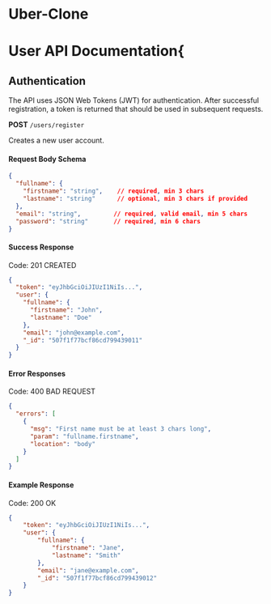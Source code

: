 # Uber-Clone
# User API Documentation{
  

## Authentication
The API uses JSON Web Tokens (JWT) for authentication. After successful registration, a token is returned that should be used in subsequent requests.


**POST** `/users/register`

Creates a new user account.

#### Request Body Schema
```json
{
  "fullname": {
    "firstname": "string",    // required, min 3 chars
    "lastname": "string"      // optional, min 3 chars if provided
  },
  "email": "string",         // required, valid email, min 5 chars
  "password": "string"       // required, min 6 chars
}
```

#### Success Response
Code: 201 CREATED
```json
{
  "token": "eyJhbGciOiJIUzI1NiIs...",
  "user": {
    "fullname": {
      "firstname": "John",
      "lastname": "Doe"
    },
    "email": "john@example.com",
    "_id": "507f1f77bcf86cd799439011"
  }
}
```

#### Error Responses
Code: 400 BAD REQUEST
```json
{
  "errors": [
    {
      "msg": "First name must be at least 3 chars long",
      "param": "fullname.firstname",
      "location": "body"
    }
  ]
}
```
#### Example Response
Code: 200 OK
```json
{
    "token": "eyJhbGciOiJIUzI1NiIs...",
    "user": {
        "fullname": {
            "firstname": "Jane",
            "lastname": "Smith"
        },
        "email": "jane@example.com",
        "_id": "507f1f77bcf86cd799439012"
    }
}
```